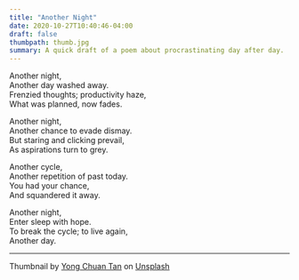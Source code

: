 ```yaml
---
title: "Another Night"
date: 2020-10-27T10:40:46-04:00
draft: false
thumbpath: thumb.jpg
summary: A quick draft of a poem about procrastinating day after day.
---
```


Another night,  
Another day washed away.  
Frenzied thoughts; productivity haze,  
What was planned, now fades.

Another night,  
Another chance to evade dismay.  
But staring and clicking prevail,  
As aspirations turn to grey.

Another cycle,  
Another repetition of past today.  
You had your chance,   
And squandered it away. 

Another night,  
Enter sleep with hope.  
To break the cycle; to live again,  
Another day. 

---

Thumbnail by [Yong Chuan Tan](https://unsplash.com/@yongchuan?utm_source=unsplash&amp;utm_medium=referral&amp;utm_content=creditCopyText) on [Unsplash](https://unsplash.com/s/photos/another-night?utm_source=unsplash&amp;utm_medium=referral&amp;utm_content=creditCopyText)
